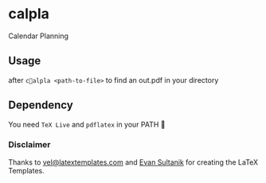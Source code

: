 # calpla
Calendar Planning

## Usage
after `calpla <path-to-file>` to find an out.pdf in your directory

## Dependency
You need `TeX Live` and `pdflatex` in your PATH

### Disclaimer
Thanks to vel@latextemplates.com and [Evan Sultanik](http://www.sultanik.com/) for creating the LaTeX Templates.